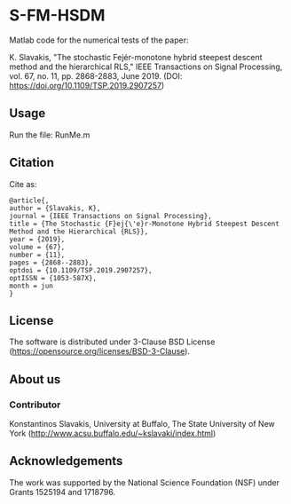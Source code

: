 # S-FM-HSDM

Matlab code for the numerical tests of the paper: 

K. Slavakis, "The stochastic Fejér-monotone hybrid steepest descent method and the hierarchical RLS," IEEE Transactions on Signal Processing, vol. 67, no. 11, pp. 2868-2883, June 2019. (DOI: https://doi.org/10.1109/TSP.2019.2907257)

## Usage

Run the file: RunMe.m

## Citation

Cite as:

	@article{, 
	author = {Slavakis, K}, 
	journal = {IEEE Transactions on Signal Processing}, 
	title = {The Stochastic {F}ej{\'e}r-Monotone Hybrid Steepest Descent Method and the Hierarchical {RLS}}, 
	year = {2019}, 
	volume = {67}, 
	number = {11}, 
	pages = {2868--2883}, 
	optdoi = {10.1109/TSP.2019.2907257}, 
	optISSN = {1053-587X}, 
	month = jun
	}

## License

The software is distributed under 3-Clause BSD License (https://opensource.org/licenses/BSD-3-Clause).

## About us

### Contributor

Konstantinos Slavakis, University at Buffalo, The State University of New York (http://www.acsu.buffalo.edu/~kslavaki/index.html)

## Acknowledgements

The work was supported by the National Science Foundation (NSF) under Grants 1525194 and 1718796.
